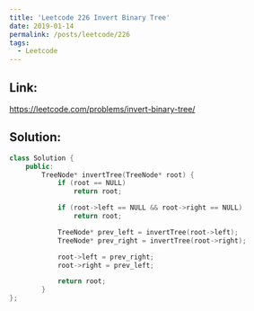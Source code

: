 ```yaml
---
title: 'Leetcode 226 Invert Binary Tree'
date: 2019-01-14
permalink: /posts/leetcode/226
tags:
  - Leetcode
---
```

## Link: ##
https://leetcode.com/problems/invert-binary-tree/

## Solution: ##
```cpp
class Solution {
    public:
        TreeNode* invertTree(TreeNode* root) {
            if (root == NULL)
                return root;

            if (root->left == NULL && root->right == NULL)
                return root;

            TreeNode* prev_left = invertTree(root->left);
            TreeNode* prev_right = invertTree(root->right);

            root->left = prev_right;
            root->right = prev_left;

            return root;
        }
};
```
